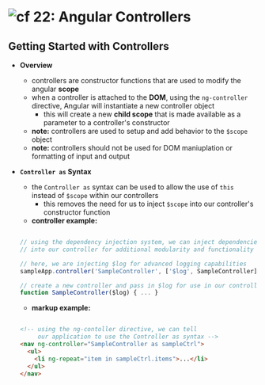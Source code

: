 ![cf](http://i.imgur.com/7v5ASc8.png) 22: Angular Controllers
=====================================

## Getting Started with Controllers
  * **Overview**
    * controllers are constructor functions that are used to modify the angular **scope**
    * when a controller is attached to the **DOM**, using the `ng-controller` directive, Angular will instantiate a new controller object
      * this will create a new **child scope** that is made available as a parameter to a controller's constructor
    * **note:** controllers are used to setup and add behavior to the `$scope` object
    * **note:** controllers should not be used for DOM maniuplation or formatting of input and output

  * **`Controller as` Syntax**
    * the `Controller as` syntax can be used to allow the use of `this` instead of `$scope` within our controllers
      * this removes the need for us to inject `$scope` into our controller's constructor function
    * **controller example:**
    ``` javascript

    // using the dependency injection system, we can inject dependencies
    // into our controller for additional modularity and functionality

    // here, we are injecting $log for advanced logging capabilities
    sampleApp.controller('SampleController', ['$log', SampleController]);

    // create a new controller and pass in $log for use in our controller's methods
    function SampleController($log) { ... }
    ```

    * **markup example:**
    ``` html

    <!-- using the ng-contoller directive, we can tell
         our application to use the Controller as syntax -->
    <nav ng-controller="SampleController as sampleCtrl">
      <ul>
        <li ng-repeat="item in sampleCtrl.items">...</li>
      </ul>
    </nav>
    ```
